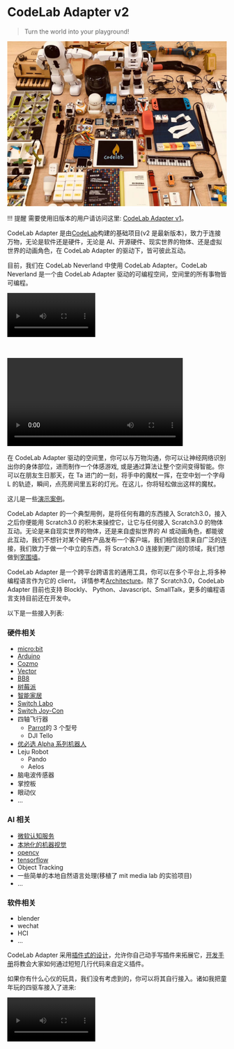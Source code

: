 # CodeLab Adapter v2

> Turn the world into your playground!

![](img/adapter_party.jpeg)

!!! 提醒
    需要使用旧版本的用户请访问这里: [CodeLab Adapter v1](https://adapterv1.codelab.club/)。


CodeLab Adapter 是由[CodeLab](https://www.codelab.club/)构建的基础项目(v2 是最新版本)，致力于连接万物，无论是软件还是硬件，无论是 AI、开源硬件、现实世界的物体、还是虚拟世界的动画角色，在 CodeLab Adapter 的驱动下，皆可彼此互动。

目前，我们在 CodeLab Neverland 中使用 CodeLab Adapter。CodeLab Neverland 是一个由 CodeLab Adapter 驱动的可编程空间，空间里的所有事物皆可编程。

<!--看两个视频-->

<video width=40% src="http://scratch3-files.just4fun.site/wand.mp4" controls="controls"></video>

<br/>

<video width=80% src="http://scratch3-files.just4fun.site/cube%20symphony.mp4" controls="controls"></video>

在 CodeLab Adapter 驱动的空间里，你可以与万物沟通，你可以让神经网络识别出你的身体部位，进而制作一个体感游戏, 或是通过算法让整个空间变得智能。你可以在朋友生日那天，在 Ta 进门的一刻，将手中的魔杖一挥，在空中划一个字母 L 的轨迹，瞬间，点亮房间里五彩的灯光。在这儿，你将轻松做出这样的魔杖。

这儿是一些[演示案例](/user_guide/gallery/)。

CodeLab Adapter 的一个典型用例，是将任何有趣的东西接入 Scratch3.0，接入之后你便能用 Scratch3.0 的积木来操控它，让它与任何接入 Scratch3.0 的物体互动。无论是来自现实世界的物体，还是来自虚拟世界的 AI 或动画角色，都能彼此互动，我们不想针对某个硬件产品发布一个客户端，我们相信创意来自广泛的连接，我们致力于做一个中立的东西，将 Scratch3.0 连接到更广阔的领域，我们想做到[宽围墙](http://learn.media.mit.edu/lcl/weeks/week5/)。

CodeLab Adapter 是一个跨平台跨语言的通用工具，你可以在多个平台上,将多种编程语言作为它的 client， 详情参考[Architecture](/dev_guide/Architecture/)。除了 Scratch3.0，CodeLab Adapter 目前也支持 Blockly、 Python、Javascript、SmallTalk，更多的编程语言支持目前还在开发中。

以下是一些接入列表:

### 硬件相关

- [micro:bit](http://microbit.org/)
- [Arduino](https://www.arduino.cc/)
- [Cozmo](https://www.anki.com/en-us/cozmo)
- [Vector](https://www.anki.com/en-us/vector)
- [BB8](https://store.sphero.com/products/bb-8-by-sphero)
- [树莓派](https://www.raspberrypi.org/)
- [智能家居](https://blog.just4fun.site/scratch3-smart-home.html)
- [Switch Labo](https://labo.nintendo.com/)
- [Switch Joy-Con](https://www.nintendo.com/switch/)
- 四轴飞行器
    - [Parrot](http://www.parrot.com.cn)的 3 个型号
    - DJI Tello
- [优必选 Alpha 系列机器人](https://www.ubtrobot.com/cn/products/e-bot/)
- Leju Robot
    - Pando
    - Aelos
- 脑电波传感器
- 掌控板
- 眼动仪
- ...

### AI 相关

- [微软认知服务](https://azure.microsoft.com/zh-cn/services/cognitive-services/)
- [本地化的机器视觉](https://js.tensorflow.org/)
- [opencv](https://opencv.org/)
- [tensorflow](https://github.com/tensorflow/tensorflow)
- Object Tracking
- 一些简单的本地自然语言处理(移植了 mit media lab 的实验项目)
- ...

### 软件相关

- blender
- wechat
- HCI
- ...

CodeLab Adapter 采用[插件式的设计](/dev_guide/Architecture/)，允许你自己动手写插件来拓展它，[开发手册](/dev_guide/helloworld/)将教会大家如何通过短短几行代码来自定义插件。

如果你有什么心仪的玩具，我们没有考虑到的，你可以将其自行接入。诸如我把童年玩的四驱车接入了进来:

<video width=40% src="http://wwj-fig-bed.just4fun.site/1539392124109888.mp4" controls="controls"></video>

<!--todo 网站结构介绍-->